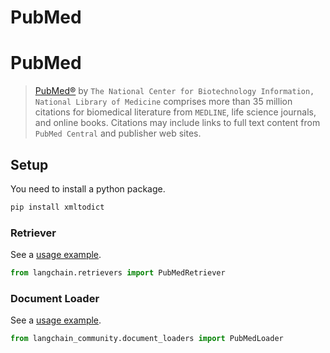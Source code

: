 # PubMed

# PubMed

>[PubMed®](https://pubmed.ncbi.nlm.nih.gov/) by `The National Center for Biotechnology Information, National Library of Medicine` 
> comprises more than 35 million citations for biomedical literature from `MEDLINE`, life science journals, and online books. 
> Citations may include links to full text content from `PubMed Central` and publisher web sites.

## Setup
You need to install a python package.

```bash
pip install xmltodict
```

### Retriever

See a [usage example](/LangChain/docs/integrations/retrievers/pubmed).

```python
from langchain.retrievers import PubMedRetriever
```

### Document Loader

See a [usage example](/LangChain/docs/integrations/document_loaders/pubmed).

```python
from langchain_community.document_loaders import PubMedLoader
```
